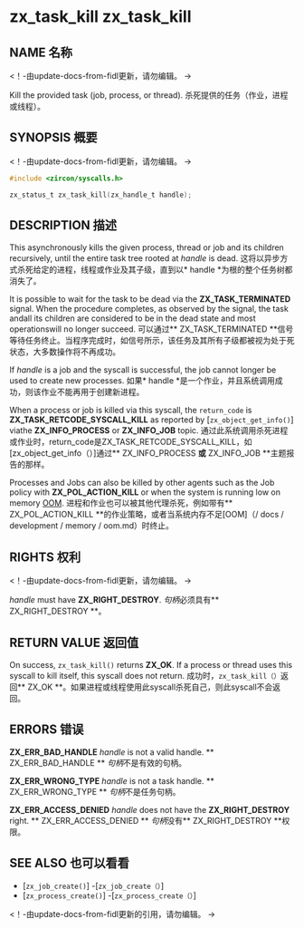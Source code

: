  
# zx_task_kill  zx_task_kill 

 
## NAME  名称 

<!-- Updated by update-docs-from-fidl, do not edit. -->  <！-由update-docs-from-fidl更新，请勿编辑。 ->

Kill the provided task (job, process, or thread).  杀死提供的任务（作业，进程或线程）。

 
## SYNOPSIS  概要 

<!-- Updated by update-docs-from-fidl, do not edit. -->  <！-由update-docs-from-fidl更新，请勿编辑。 ->

```c
#include <zircon/syscalls.h>

zx_status_t zx_task_kill(zx_handle_t handle);
```
 

 
## DESCRIPTION  描述 

This asynchronously kills the given process, thread or job and its children recursively, until the entire task tree rooted at *handle* is dead. 这将以异步方式杀死给定的进程，线程或作业及其子级，直到以* handle *为根的整个任务树都消失了。

It is possible to wait for the task to be dead via the **ZX_TASK_TERMINATED** signal. When the procedure completes, as observed by the signal, the task andall its children are considered to be in the dead state and most operationswill no longer succeed. 可以通过** ZX_TASK_TERMINATED **信号等待任务终止。当程序完成时，如信号所示，该任务及其所有子级都被视为处于死状态，大多数操作将不再成功。

If *handle* is a job and the syscall is successful, the job cannot longer be used to create new processes. 如果* handle *是一个作业，并且系统调用成功，则该作业不能再用于创建新进程。

When a process or job is killed via this syscall, the `return_code` is **ZX_TASK_RETCODE_SYSCALL_KILL** as reported by [`zx_object_get_info()`] viathe **ZX_INFO_PROCESS** or **ZX_INFO_JOB** topic. 通过此系统调用杀死进程或作业时，return_code是ZX_TASK_RETCODE_SYSCALL_KILL，如[zx_object_get_info（）]通过** ZX_INFO_PROCESS **或** ZX_INFO_JOB **主题报告的那样。

Processes and Jobs can also be killed by other agents such as the Job policy with **ZX_POL_ACTION_KILL** or when the system is running low on memory [OOM](/docs/development/memory/oom.md). 进程和作业也可以被其他代理杀死，例如带有** ZX_POL_ACTION_KILL **的作业策略，或者当系统内存不足[OOM]（/ docs / development / memory / oom.md）时终止。

 
## RIGHTS  权利 

<!-- Updated by update-docs-from-fidl, do not edit. -->  <！-由update-docs-from-fidl更新，请勿编辑。 ->

*handle* must have **ZX_RIGHT_DESTROY**.  *句柄*必须具有** ZX_RIGHT_DESTROY **。

 
## RETURN VALUE  返回值 

On success, `zx_task_kill()` returns **ZX_OK**. If a process or thread uses this syscall to kill itself, this syscall does not return. 成功时，`zx_task_kill（）`返回** ZX_OK **。如果进程或线程使用此syscall杀死自己，则此syscall不会返回。

 
## ERRORS  错误 

**ZX_ERR_BAD_HANDLE**  *handle* is not a valid handle.  ** ZX_ERR_BAD_HANDLE ** *句柄*不是有效的句柄。

**ZX_ERR_WRONG_TYPE**  *handle* is not a task handle.  ** ZX_ERR_WRONG_TYPE ** *句柄*不是任务句柄。

**ZX_ERR_ACCESS_DENIED**  *handle* does not have the **ZX_RIGHT_DESTROY** right. ** ZX_ERR_ACCESS_DENIED ** *句柄*没有** ZX_RIGHT_DESTROY **权限。

 
## SEE ALSO  也可以看看 

 
 - [`zx_job_create()`]  -[`zx_job_create（）`]
 - [`zx_process_create()`]  -[`zx_process_create（）`]

<!-- References updated by update-docs-from-fidl, do not edit. -->  <！-由update-docs-from-fidl更新的引用，请勿编辑。 ->

